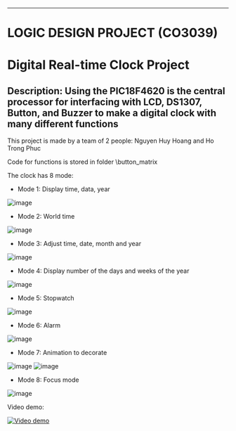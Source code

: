 -------------------------------
LOGIC DESIGN PROJECT (CO3039)
===============================
Digital Real-time Clock Project
===============================
 Description: Using the PIC18F4620 is the central processor for interfacing with LCD, DS1307, Button, and Buzzer to make a digital clock with many different functions 
 ------------------------------
 This project is made by a team of 2 people: Nguyen Huy Hoang and Ho Trong Phuc
 
 Code for functions is stored in folder \button_matrix
 
 The clock has 8 mode:
 - Mode 1: Display time, data, year

 ![image](https://user-images.githubusercontent.com/80350443/236438013-33f4341e-36ac-4cd8-909c-653d287a46a9.png)
 
 - Mode 2: World time

![image](https://user-images.githubusercontent.com/80350443/236438461-3454dac2-0925-4b75-9c84-b812544b8daa.png)

- Mode 3: Adjust time, date, month and year

![image](https://user-images.githubusercontent.com/80350443/236438795-9c80d032-3266-4d83-a4e6-2b68b30eccf1.png)

- Mode 4: Display number of the days and weeks of the year

![image](https://user-images.githubusercontent.com/80350443/236439190-404517aa-1631-4638-9d14-51e9c4e1c4a3.png)

- Mode 5: Stopwatch

![image](https://user-images.githubusercontent.com/80350443/236439453-01a16021-905a-40ec-954e-1ed1c6971316.png)

- Mode 6: Alarm

![image](https://user-images.githubusercontent.com/80350443/236439718-ec70ad71-7d42-4635-bddc-974f7214f72b.png)

- Mode 7: Animation to decorate

![image](https://user-images.githubusercontent.com/80350443/236439928-fcb56f50-9945-4be9-98fb-66d45f444492.png)
![image](https://user-images.githubusercontent.com/80350443/236440070-b47a7a03-613e-4169-8895-a384cafd03dd.png)

- Mode 8: Focus mode

![image](https://user-images.githubusercontent.com/80350443/236440187-323cdc6d-19ad-4d36-9c6b-267cf12a31e9.png)

Video demo:

[![Video demo](https://img.youtube.com/vi/-NkqBscCRpA/0.jpg)](https://www.youtube.com/watch?v=-NkqBscCRpA)

